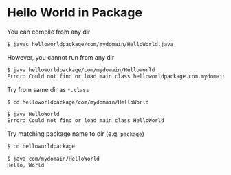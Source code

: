 Hello World in Package
================================================================================

You can compile from any dir
```bash
$ javac helloworldpackage/com/mydomain/HelloWorld.java
```

However, you cannot run from any dir
```bash
$ java helloworldpackage/com/mydomain/Helloworld
Error: Could not find or load main class helloworldpackage.com.mydomain.HelloWorld
```

Try from same dir as `*.class`
```bash
$ cd helloworldpackage/com/mydomain/HelloWorld

$ java HelloWorld
Error: Could not find or load main class HelloWorld
```

Try matching package name to dir (e.g. `package`)
```bash
$ cd helloworldpackage

$ java com/mydomain/HelloWorld
Hello, World
```

